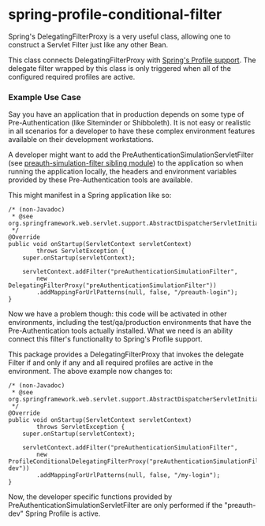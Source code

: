 # spring-profile-conditional-filter

Spring's DelegatingFilterProxy is a very useful class, allowing one to construct a Servlet
Filter just like any other Bean.

This class connects DelegatingFilterProxy with [Spring's Profile support](http://spring.io/blog/2011/02/14/spring-3-1-m1-introducing-profile/).
The delegate filter wrapped by this class is only triggered when all of the configured required profiles are active.

### Example Use Case

Say you have an application that in production depends on some type of Pre-Authentication (like Siteminder
or Shibboleth). It is not easy or realistic in all scenarios for a developer to have these complex
environment features available on their development workstations.

A developer might want to add the PreAuthenticationSimulationServletFilter (see [preauth-simulation-filter
sibling module](../preauth-simulation-filter)) to the application so when running the application locally, the headers and environment
variables provided by these Pre-Authentication tools are available.

This might manifest in a Spring application like so:

    /* (non-Javadoc)
	 * @see org.springframework.web.servlet.support.AbstractDispatcherServletInitializer#onStartup(javax.servlet.ServletContext)
	 */
	@Override
	public void onStartup(ServletContext servletContext)
			throws ServletException {
		super.onStartup(servletContext);
		
		servletContext.addFilter("preAuthenticationSimulationFilter", 
			new DelegatingFilterProxy("preAuthenticationSimulationFilter"))
        	.addMappingForUrlPatterns(null, false, "/preauth-login");
	}
	
Now we have a problem though: this code will be activated in other environments, including the
test/qa/production environments that have the Pre-Authentication tools actually installed. What we
need is an ability connect this filter's functionality to Spring's Profile support.

This package provides a DelegatingFilterProxy that invokes the delegate Filter if and only if any and all required profiles
are active in the environment. The above example now changes to:

    /* (non-Javadoc)
	 * @see org.springframework.web.servlet.support.AbstractDispatcherServletInitializer#onStartup(javax.servlet.ServletContext)
	 */
	@Override
	public void onStartup(ServletContext servletContext)
			throws ServletException {
		super.onStartup(servletContext);
		
		servletContext.addFilter("preAuthenticationSimulationFilter", 
			new ProfileConditionalDelegatingFilterProxy("preAuthenticationSimulationFilter").setRequiredProfile("preauth-dev"))
        	.addMappingForUrlPatterns(null, false, "/my-login");
	}

Now, the developer specific functions provided by PreAuthenticationSimulationServletFilter are only performed if
the "preauth-dev" Spring Profile is active.